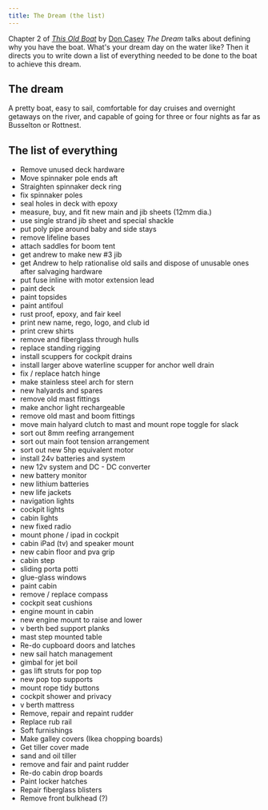 ```yaml
---
title: The Dream (the list)
---
```


Chapter 2 of _[This Old Boat](https://www.amazon.com.au/This-Old-Boat-Don-Casey/dp/0071579931)_ by [Don Casey](https://www.amazon.com.au/stores/Don-Casey/author/B001IGOSIK) _The Dream_ talks about defining why you have the boat. What's your dream day on the water like? Then it directs you to write down a list of everything needed to be done to the boat to achieve this dream.

## The dream

A pretty boat, easy to sail, comfortable for day cruises and overnight getaways on the river, and capable of going for three or four nights as far as Busselton or Rottnest.

## The list of everything

- Remove unused deck hardware
- Move spinnaker pole ends aft
- Straighten spinnaker deck ring
- fix spinnaker poles
- seal holes in deck with epoxy
- measure, buy, and fit new main and jib sheets (12mm dia.)
- use single strand jib sheet and special shackle
- put poly pipe around baby and side stays
- remove lifeline bases
- attach saddles for boom tent
- get andrew to make new #3 jib
- get Andrew to help rationalise old sails and dispose of unusable ones after salvaging hardware
- put fuse inline with motor extension lead
- paint deck
- paint topsides
- paint antifoul
- rust proof, epoxy, and fair keel
- print new name, rego, logo, and club id
- print crew shirts
- remove and fiberglass through hulls
- replace standing rigging
- install scuppers for cockpit drains
- install larger above waterline scupper for anchor well drain
- fix / replace hatch hinge
- make stainless steel arch for stern
- new halyards and spares
- remove old mast fittings
- make anchor light rechargeable
- remove old mast and boom fittings
- move main halyard clutch to mast and mount rope toggle for slack
- sort out 8mm reefing arrangement
- sort out main foot tension arrangement
- sort out new 5hp equivalent motor
- install 24v batteries and system
- new 12v system and DC - DC converter
- new battery monitor
- new lithium batteries
- new life jackets
- navigation lights
- cockpit lights
- cabin lights
- new fixed radio
- mount phone / ipad in cockpit
- cabin iPad (tv) and speaker mount
- new cabin floor and pva grip
- cabin step
- sliding porta potti
- glue-glass windows
- paint cabin
- remove / replace compass
- cockpit seat cushions
- engine mount in cabin
- new engine mount to raise and lower
- v berth bed support planks
- mast step mounted table
- Re-do cupboard doors and latches
- new sail hatch management
- gimbal for jet boil
- gas lift struts for pop top
- new pop top supports
- mount rope tidy buttons
- cockpit shower and privacy
- v berth mattress
- Remove, repair and repaint rudder
- Replace rub rail
- Soft furnishings
- Make galley covers (Ikea chopping boards)
- Get tiller cover made
- sand and oil tiller
- remove and fair and paint rudder
- Re-do cabin drop boards
- Paint locker hatches
- Repair fiberglass blisters
- Remove front bulkhead (?)